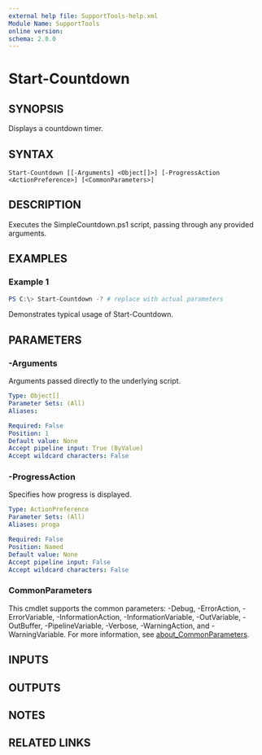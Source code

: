 ```yaml
---
external help file: SupportTools-help.xml
Module Name: SupportTools
online version:
schema: 2.0.0
---
```


# Start-Countdown

## SYNOPSIS
Displays a countdown timer.

## SYNTAX

```
Start-Countdown [[-Arguments] <Object[]>] [-ProgressAction <ActionPreference>] [<CommonParameters>]
```

## DESCRIPTION
Executes the SimpleCountdown.ps1 script, passing through any provided
arguments.

## EXAMPLES

### Example 1
```powershell
PS C:\> Start-Countdown -? # replace with actual parameters
```

Demonstrates typical usage of Start-Countdown.

## PARAMETERS

### -Arguments
Arguments passed directly to the underlying script.

```yaml
Type: Object[]
Parameter Sets: (All)
Aliases:

Required: False
Position: 1
Default value: None
Accept pipeline input: True (ByValue)
Accept wildcard characters: False
```

### -ProgressAction
Specifies how progress is displayed.

```yaml
Type: ActionPreference
Parameter Sets: (All)
Aliases: proga

Required: False
Position: Named
Default value: None
Accept pipeline input: False
Accept wildcard characters: False
```

### CommonParameters
This cmdlet supports the common parameters: -Debug, -ErrorAction, -ErrorVariable, -InformationAction, -InformationVariable, -OutVariable, -OutBuffer, -PipelineVariable, -Verbose, -WarningAction, and -WarningVariable. For more information, see [about_CommonParameters](http://go.microsoft.com/fwlink/?LinkID=113216).

## INPUTS

## OUTPUTS

## NOTES

## RELATED LINKS
